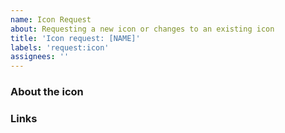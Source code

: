 ```yaml
---
name: Icon Request
about: Requesting a new icon or changes to an existing icon
title: 'Icon request: [NAME]'
labels: 'request:icon'
assignees: ''
---
```


### About the icon
<!-- Short description of why you think this icon belongs in our project. -->

### Links
<!-- Provide links to the icon's official website/repository. Anywhere that shows us what the technology is about and its official logo. If available, also provide some resources where the icon/SVG can be found (Font Awesome, Icomoon, etc.).-->
